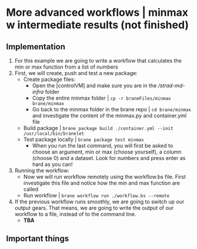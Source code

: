 # More advanced workflows | minmax w intermediate results (**not finished**)

## Implementation
1. For this example we are going to write a workflow that calculates the min or max function from a list of numbers
2. First, we will create, push and test a new package:
   - Create package files:
     - Open the [controlVM] and make sure you are in the */strad-md-infra* folder
     - Copy the entire minmax folder | `cp -r braneFiles/minmax brane/minmax`
     - Go back to the minmax folder in the brane repo | `cd brane/minmax` and investigate the content of the minmax.py and container.yml file
   - Build package | `brane package build ./container.yml --init /usr/local/bin/branelet`
   - Test package locally | `brane package test minmax`
     - When you run the last command, you will first be asked to choose an argument, min or max (choose yourself), a column (choose 0) and a dataset. Look for numbers and press enter as hard as you can!
3. Running the workflow:
   - Now we will run workflow remotely using the workflow.bs file. First investigate this file and notice how the min and max function are called
   - Run workflow | `brane workflow run ./workflow.bs --remote`
4. If the previous workflow runs smoothly, we are going to switch up our output gears. That means, we are going to write the output of our workflow to a file, instead of to the command line.
   - **TBA**

## Important things